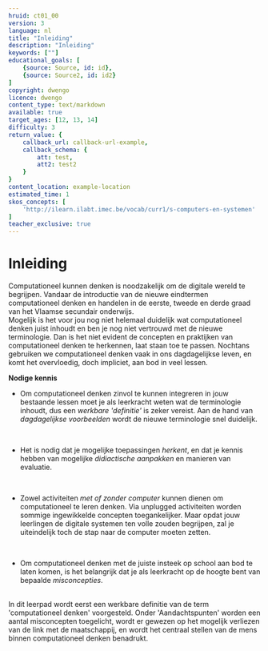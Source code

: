 ```yaml
---
hruid: ct01_00
version: 3
language: nl
title: "Inleiding"
description: "Inleiding"
keywords: [""]
educational_goals: [
    {source: Source, id: id}, 
    {source: Source2, id: id2}
]
copyright: dwengo
licence: dwengo
content_type: text/markdown
available: true
target_ages: [12, 13, 14]
difficulty: 3
return_value: {
    callback_url: callback-url-example,
    callback_schema: {
        att: test,
        att2: test2
    }
}
content_location: example-location
estimated_time: 1
skos_concepts: [
    'http://ilearn.ilabt.imec.be/vocab/curr1/s-computers-en-systemen'
]
teacher_exclusive: true
---
```

# Inleiding
Computationeel kunnen denken is noodzakelijk om de digitale wereld te begrijpen. Vandaar de introductie van de nieuwe eindtermen computationeel denken en handelen in de eerste, tweede en derde graad van het Vlaamse secundair onderwijs. <br>
Mogelijk is het voor jou nog niet helemaal duidelijk wat computationeel denken juist inhoudt en ben je nog niet vertrouwd met de nieuwe terminologie. Dan is het niet evident de concepten en praktijken van computationeel denken te herkennen, laat staan toe te passen. Nochtans gebruiken we computationeel denken vaak in ons dagdagelijkse leven, en komt het overvloedig, doch impliciet, aan bod in veel lessen. 

<div class="alert alert-box alert-warning">
<strong>Nodige kennis</strong><br>
    <ul><li>Om computationeel denken zinvol te kunnen integreren in jouw bestaande lessen moet je als leerkracht weten wat de terminologie inhoudt, dus een <em>werkbare 'definitie'</em> is zeker vereist. Aan de hand van <em>dagdagelijkse voorbeelden</em> wordt de nieuwe terminologie snel duidelijk.</li></ul><br>
    <ul><li>Het is nodig dat je mogelijke toepassingen <em>herkent</em>, en dat je kennis hebben van mogelijke <em>didiactische aanpakken</em> en manieren van evaluatie.</li></ul><br>
    <ul><li>Zowel activiteiten <em>met of zonder computer</em> kunnen dienen om computationeel te leren denken. Via unplugged activiteiten worden sommige ingewikkelde concepten toegankelijker. Maar opdat jouw leerlingen de digitale systemen ten volle zouden begrijpen, zal je uiteindelijk toch de stap naar de computer moeten zetten.</li></ul><br>
    <ul><li>Om computationeel denken met de juiste insteek op school aan bod te laten komen, is het belangrijk dat je als leerkracht op de hoogte bent van bepaalde <em>misconcepties</em>.</li></ul><br> 
</div>
In dit leerpad wordt eerst een werkbare definitie van de term 'computationeel denken' voorgesteld.  Onder 'Aandachtspunten' worden een aantal misconcepten toegelicht, wordt er gewezen op het mogelijk verliezen van de link met de maatschappij, en wordt het centraal stellen van de mens binnen computationeel denken benadrukt. 

